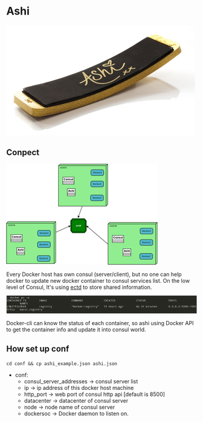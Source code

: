 # Ashi
![](./asset/img/icon.jpg)

## Conpect
![](./asset/img/conpect.png)

Every Docker host has own consul (server/client), but no one can help docker to update new docker container to consul services list. On the low level of Consul, It's using [ectd](https://github.com/coreos/etcd) to store shared information.

![](./asset/img/dockerps.png)

Docker-cli can know the status of each container, so ashi using Docker API to get the container info and update it into consul world.


## How set up conf
`cd conf && cp ashi_example.json ashi.json`

* conf:
  * consul_server_addresses -> consul server list
  * ip -> ip address of this docker host machine
  * http_port -> web port of consul http api [default is 8500]
  * datacenter -> datacenter of consul server
  * node -> node name of consul server
  * dockersoc ->  Docker daemon to listen on.
